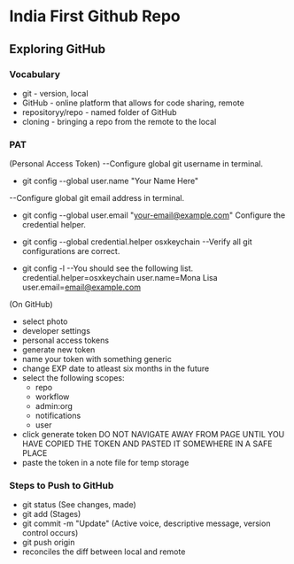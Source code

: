 # India First Github Repo

## Exploring GitHub

### Vocabulary

- git - version, local
- GitHub - online platform that allows for code sharing, remote
- repositoryy/repo - named folder of GitHub
- cloning - bringing a repo from the remote to the local


### PAT
(Personal Access Token)
--Configure global git username in terminal.
- git config --global user.name "Your Name Here"

--Configure global git email address in terminal.
- git config --global user.email "your-email@example.com"
Configure the credential helper.

- git config --global credential.helper osxkeychain
--Verify all git configurations are correct.

- git config -l
--You should see the following list.
credential.helper=osxkeychain
user.name=Mona Lisa
user.email=email@example.com

(On GitHub)
- select photo
- developer settings
- personal access tokens
- generate new token
- name your token with something generic
- change EXP date to atleast six months in the future
- select the following scopes:
    - repo
    - workflow
    - admin:org
    - notifications
    - user
- click generate token
    DO NOT NAVIGATE AWAY FROM PAGE UNTIL YOU HAVE COPIED THE TOKEN AND PASTED IT SOMEWHERE IN A SAFE PLACE
- paste the token in a note file for temp storage


### Steps to Push to GitHub
- git status (See changes, made)
- git add <file name> (Stages)
- git commit -m "Update" (Active voice, descriptive message, version control occurs)
- git push origin <branch name>
- reconciles the diff between local and remote